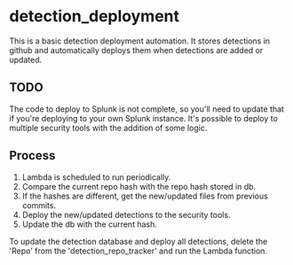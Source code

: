# detection_deployment
This is a basic detection deployment automation.  It stores detections in github and 
automatically deploys them when detections are added or updated.

## TODO
The code to deploy to Splunk is not complete, so you'll need to update that if you're 
deploying to your own Splunk instance.  It's possible to deploy to multiple security tools 
with the addition of some logic.

## Process
1. Lambda is scheduled to run periodically.
2. Compare the current repo hash with the repo hash stored in db.
3. If the hashes are different, get the new/updated files from previous commits.
4. Deploy the new/updated detections to the security tools.
5. Update the db with the current hash.

To update the detection database and deploy all detections, delete the 'Repo'
from the 'detection_repo_tracker' and run the Lambda function.
